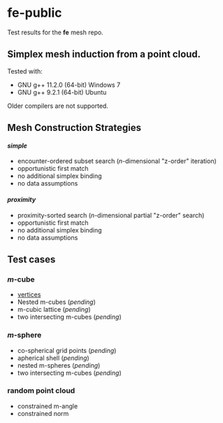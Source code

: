 # fe-public

Test results for the **fe** mesh repo.

## Simplex mesh induction from a point cloud.

Tested with:

  * GNU g++ 11.2.0 (64-bit) Windows 7
  * GNU g++ 9.2.1 (64-bit) Ubuntu

Older compilers are not supported.

## Mesh Construction Strategies

#### *simple*

* encounter-ordered subset search (*n*-dimensional "z-order" iteration)
* opportunistic first match
* no additional simplex binding
* no data assumptions

#### *proximity*

* proximity-sorted search (*n*-dimensional partial "z-order" search)
* opportunistic first match
* no additional simplex binding
* no data assumptions


## Test cases

### *m*-cube

* [vertices](./test/unit_cube)
* Nested m-cubes (*pending*)
* m-cubic lattice (*pending*)
* two intersecting m-cubes (*pending*)

### *m*-sphere

* co-spherical grid points (*pending*)
* apherical shell (*pending*)
* nested m-spheres (*pending*)
* two intersecting m-cubes (*pending*)


### random point cloud

* constrained m-angle
* constrained norm
